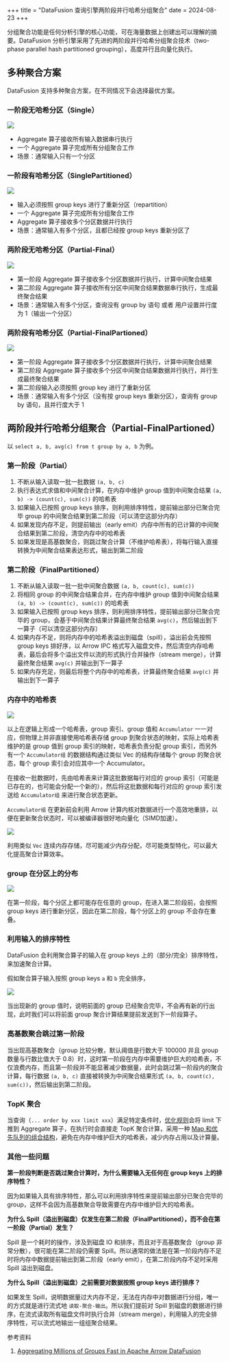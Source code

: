 +++
title = "DataFusion 查询引擎两阶段并行哈希分组聚合"
date = 2024-08-23
+++

分组聚合功能是任何分析引擎的核心功能，可在海量数据上创建出可以理解的摘要。DataFusion 分析引擎采用了先进的两阶段并行哈希分组聚合技术（two-phase parallel hash partitioned grouping），高度并行且向量化执行。

## 多种聚合方案
DataFusion 支持多种聚合方案，在不同情况下会选择最优方案。

### 一阶段无哈希分区（Single）
![](./datafusion-aggregation-single.drawio.png)
- Aggregate 算子接收所有输入数据串行执行
- 一个 Aggregate 算子完成所有分组聚合工作
- 场景：通常输入只有一个分区

### 一阶段有哈希分区（SinglePartitioned）
![](./datafusion-aggregation-single-partitioned.drawio.png)
- 输入必须按照 group keys 进行了重新分区（repartition）
- 一个 Aggregate 算子完成所有分组聚合工作
- Aggregate 算子接收多个分区数据并行执行
- 场景：通常输入有多个分区，且都已经按 group keys 重新分区了

### 两阶段无哈希分区（Partial-Final）
![](./datafusion-aggregation-partial-final.drawio.png)
- 第一阶段 Aggregate 算子接收多个分区数据并行执行，计算中间聚合结果
- 第二阶段 Aggregate 算子接收所有分区中间聚合结果数据串行执行，生成最终聚合结果
- 场景：通常输入有多个分区，查询没有 group by 语句 或者 用户设置并行度为 1（输出一个分区）

### 两阶段有哈希分区（Partial-FinalPartioned）
![](./datafusion-aggregation-partial-final-partitioned.drawio.png)
- 第一阶段 Aggregate 算子接收多个分区数据并行执行，计算中间聚合结果
- 第二阶段 Aggregate 算子接收多个分区中间聚合结果数据并行执行，并行生成最终聚合结果
- 第二阶段输入必须按照 group key 进行了重新分区
- 场景：通常输入有多个分区（没有按 group keys 重新分区），查询有 group by 语句，且并行度大于 1

## 两阶段并行哈希分组聚合（Partial-FinalPartioned）

以 `select a, b, avg(c) from t group by a, b` 为例。

### 第一阶段（Partial）

1. 不断从输入读取一批一批数据 `(a, b, c)`
2. 执行表达式求值和中间聚合计算，在内存中维护 group 值到中间聚合结果 `(a, b) -> (count(c), sum(c))` 的哈希表
3. 如果输入已按照 group keys 排序，则利用排序特性，提前输出部分已聚合完毕 group 的中间聚合结果到第二阶段（可以清空这部分内存）
4. 如果发现内存不足，则提前输出（early emit）内存中所有的已计算的中间聚合结果到第二阶段，清空内存中的哈希表
5. 如果发现是高基数聚合，则跳过聚合计算（不维护哈希表），将每行输入直接转换为中间聚合结果表达形式，输出到第二阶段

### 第二阶段（FinalPartitioned）

1. 不断从输入读取一批一批中间聚合数据 `(a, b, count(c), sum(c))`
2. 将相同 group 的中间聚合结果合并，在内存中维护 group 值到中间聚合结果 `(a, b) -> (count(c), sum(c))` 的哈希表
3. 如果输入已按照 group keys 排序，则利用排序特性，提前输出部分已聚合完毕的 group，会基于中间聚合结果计算最终聚合结果 `avg(c)`，然后输出到下一算子（可以清空这部分内存）
4. 如果内存不足，则将内存中的哈希表溢出到磁盘（spill），溢出前会先按照 group keys 排好序，以 Arrow IPC 格式写入磁盘文件，然后清空内存哈希表，最后会将多个溢出文件以流的形式执行合并操作（stream merge），计算最终聚合结果 `avg(c)` 并输出到下一算子
5. 如果内存充足，则最后将整个内存中的哈希表，计算最终聚合结果 `avg(c)` 并输出到下一算子

### 内存中的哈希表
![](./datafusion-aggregation-hashtable.drawio.png)

以上在逻辑上形成一个哈希表，group 索引、group 值和 `Accumulator` 一一对应，但物理上并非直接使用哈希表存储 group 到聚合状态的映射，实际上哈希表维护的是 group 值到 group 索引的映射，哈希表负责分配 group 索引，而另外有一个 `Accumulator组` 的数据结构通过类似 Vec 的结构存储每个 group 的聚合状态，每个 group 索引会对应其中一个 Accumulator。

在接收一批数据时，先由哈希表来计算这批数据每行对应的 group 索引（可能是已存在的，也可能会分配一个新的），然后将这批数据和每行对应的 group 索引发送给 `Accumulator组` 来进行聚合状态更新。

`Accumulator组` 在更新前会利用 Arrow 计算内核对数据进行一个高效地重排，以便在更新聚合状态时，可以被编译器很好地向量化（SIMD加速）。

![](./datafusion-aggregation-reorder-accumulator-input.drawio.png)

利用类似 `Vec` 连续内存存储，尽可能减少内存分配，尽可能类型特化，可以最大化提高聚合计算效率。

### group 在分区上的分布
![](./datafusion-aggregation-group-distribution.drawio.png)

在第一阶段，每个分区上都可能存在任意的 group，在进入第二阶段前，会按照 group keys 进行重新分区，因此在第二阶段，每个分区上的 group 不会存在重叠。

### 利用输入的排序特性
DataFusion 会利用聚合算子的输入在 group keys 上的（部分/完全）排序特性，来加速聚合计算。

假如聚合算子输入按照 group keys `a` 和 `b` 完全排序，

![](./datafusion-aggregation-full-group-ordering.drawio.png)

当出现新的 group 值时，说明前面的 group 已经聚合完毕，不会再有新的行出现，此时我们可以将前面 group 聚合计算结果提前发送到下一阶段算子。

### 高基数聚合跳过第一阶段

当出现高基数聚合（group 比较分散，默认阈值是行数大于 100000 并且 group 数量与行数比值大于 0.8）时，这时第一阶段在内存中需要维护巨大的哈希表，不仅浪费内存，而且第一阶段并不能显著减少数据量，此时会跳过第一阶段内的聚合计算，每行数据 `(a, b, c)` 直接被转换为中间聚合结果形式 `(a, b, count(c), sum(c))`，然后输出到第二阶段。

### TopK 聚合
当查询（`... order by xxx limit xxx`）满足特定条件时，[优化规则](https://github.com/apache/datafusion/blob/a4445283dbff1b74a6b4d9ecfa1016857dc6207e/datafusion/core/src/physical_optimizer/topk_aggregation.rs)会将 limit 下推到 Aggregate 算子，在执行时会直接走 TopK 聚合计算，采用一种 [Map 和优先队列的组合结构](https://github.com/apache/datafusion/blob/a4445283dbff1b74a6b4d9ecfa1016857dc6207e/datafusion/physical-plan/src/aggregates/topk/priority_map.rs)，避免在内存中维护巨大的哈希表，减少内存占用以及计算量。

### 其他一些问题

**第一阶段判断是否跳过聚合计算时，为什么需要输入无任何在 group keys 上的排序特性？**

因为如果输入具有排序特性，那么可以利用排序特性来提前输出部分已聚合完毕的 group，这样不会因为高基数聚合导致需要在内存中维护巨大的哈希表。

**为什么 Spill（溢出到磁盘）仅发生在第二阶段（FinalPartitioned），而不会在第一阶段（Partial）发生？**

Spill 是一个耗时的操作，涉及到磁盘 IO 和排序，而且对于高基数聚合（group 非常分散），很可能在第二阶段仍需要 Spill。所以通常的做法是在第一阶段内存不足时将内存中数据提前输出到第二阶段（early emit），在第二阶段内存不足时采用 Spill 溢出到磁盘。

**为什么 Spill（溢出到磁盘）之前需要对数据按照 group keys 进行排序？**

如果发生 Spill，说明数据量过大内存不足，无法在内存中对数据进行分组，唯一的方式就是进行流式地 `读取-聚合-输出`。所以我们提前对 Spill 到磁盘的数据进行排序，在流式读取所有磁盘文件时执行合并（stream merge），利用输入的完全排序特性，可以流式地输出一组组聚合结果。

参考资料
1. [Aggregating Millions of Groups Fast in Apache Arrow DataFusion](https://arrow.apache.org/blog/2023/08/05/datafusion_fast_grouping/)